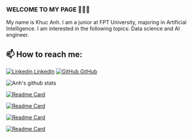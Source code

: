 ### WELCOME TO MY PAGE 👋👋👋
My name is Khuc Anh. I am a junior at FPT University, majoring in Artificial Intelligence. I am interested in the following topics: Data science and AI engineer.<br>
## 📫 How to reach me: 

[![Linkedin](https://i.stack.imgur.com/gVE0j.png) LinkedIn](https://www.linkedin.com/in/h%E1%BB%AFu-anh-039810278/) [![GitHub](https://i.stack.imgur.com/tskMh.png) GitHub](https://github.com/khuchuuanh)

![Anh's github stats](https://github-readme-stats.vercel.app/api?username=khuchuuanh&show_icons=true&theme=tokyonight)

[![Readme Card](https://github-readme-stats.vercel.app/api/pin/?username=khuchuuanh&repo=Deep_learning&theme=cobalt)](https://github.com/khuchuuanh/Deep_learning)

[![Readme Card](https://github-readme-stats.vercel.app/api/pin/?username=khuchuuanh&repo=IELTS-Essay-Scoring&theme=merko)](https://github.com/khuchuuanh/IELTS-Essay-Scoring)

[![Readme Card](https://github-readme-stats.vercel.app/api/pin/?username=khuchuuanh&repo=Machine-learning&theme=dracula)](https://github.com/khuchuuanh/Machine-learning)

[![Readme Card](https://github-readme-stats.vercel.app/api/pin/?username=khuchuuanh&repo=NLP&theme=gruvbox)](https://github.com/khuchuuanh/NLP)

